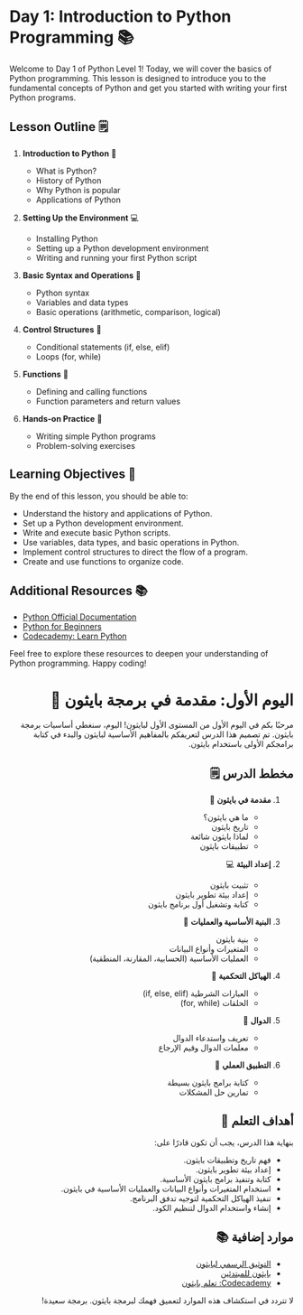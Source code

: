# Day 1: Introduction to Python Programming 📚

Welcome to Day 1 of Python Level 1! Today, we will cover the basics of Python programming. This lesson is designed to introduce you to the fundamental concepts of Python and get you started with writing your first Python programs.

## Lesson Outline 🗒️

1. **Introduction to Python** 🐍
   - What is Python?
   - History of Python
   - Why Python is popular
   - Applications of Python

2. **Setting Up the Environment** 💻
   - Installing Python
   - Setting up a Python development environment
   - Writing and running your first Python script

3. **Basic Syntax and Operations** 🔢
   - Python syntax
   - Variables and data types
   - Basic operations (arithmetic, comparison, logical)

4. **Control Structures** 🔄
   - Conditional statements (if, else, elif)
   - Loops (for, while)

5. **Functions** 🔧
   - Defining and calling functions
   - Function parameters and return values

6. **Hands-on Practice** 📝
   - Writing simple Python programs
   - Problem-solving exercises

## Learning Objectives 🎯

By the end of this lesson, you should be able to:
- Understand the history and applications of Python.
- Set up a Python development environment.
- Write and execute basic Python scripts.
- Use variables, data types, and basic operations in Python.
- Implement control structures to direct the flow of a program.
- Create and use functions to organize code.

## Additional Resources 📚

- [Python Official Documentation](https://docs.python.org/3/)
- [Python for Beginners](https://www.python.org/about/gettingstarted/)
- [Codecademy: Learn Python](https://www.codecademy.com/learn/learn-python-3)

Feel free to explore these resources to deepen your understanding of Python programming. Happy coding!


<div dir="rtl">

# اليوم الأول: مقدمة في برمجة بايثون 📘

مرحبًا بكم في اليوم الأول من المستوى الأول لبايثون! اليوم، سنغطي أساسيات برمجة بايثون. تم تصميم هذا الدرس لتعريفكم بالمفاهيم الأساسية لبايثون والبدء في كتابة برامجكم الأولى باستخدام بايثون.

## مخطط الدرس 🗒️

1. **مقدمة في بايثون** 🐍
   - ما هي بايثون؟
   - تاريخ بايثون
   - لماذا بايثون شائعة
   - تطبيقات بايثون

2. **إعداد البيئة** 💻
   - تثبيت بايثون
   - إعداد بيئة تطوير بايثون
   - كتابة وتشغيل أول برنامج بايثون

3. **البنية الأساسية والعمليات** 🔢
   - بنية بايثون
   - المتغيرات وأنواع البيانات
   - العمليات الأساسية (الحسابية، المقارنة، المنطقية)

4. **الهياكل التحكمية** 🔄
   - العبارات الشرطية (if, else, elif)
   - الحلقات (for, while)

5. **الدوال** 🔧
   - تعريف واستدعاء الدوال
   - معلمات الدوال وقيم الإرجاع

6. **التطبيق العملي** 📝
   - كتابة برامج بايثون بسيطة
   - تمارين حل المشكلات

## أهداف التعلم 🎯

بنهاية هذا الدرس، يجب أن تكون قادرًا على:
- فهم تاريخ وتطبيقات بايثون.
- إعداد بيئة تطوير بايثون.
- كتابة وتنفيذ برامج بايثون الأساسية.
- استخدام المتغيرات وأنواع البيانات والعمليات الأساسية في بايثون.
- تنفيذ الهياكل التحكمية لتوجيه تدفق البرنامج.
- إنشاء واستخدام الدوال لتنظيم الكود.

## موارد إضافية 📚

- [التوثيق الرسمي لبايثون](https://docs.python.org/3/)
- [بايثون للمبتدئين](https://www.python.org/about/gettingstarted/)
- [Codecademy: تعلم بايثون](https://www.codecademy.com/learn/learn-python-3)

لا تتردد في استكشاف هذه الموارد لتعميق فهمك لبرمجة بايثون. برمجة سعيدة!

</div>
